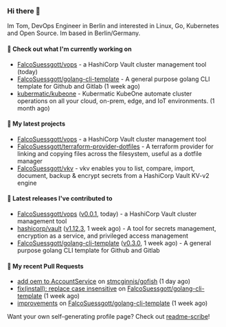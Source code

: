 ### Hi there 👋

Im Tom, DevOps Engineer in Berlin and interested in Linux, Go, Kubernetes and Open Source.
Im based in Berlin/Germany.

#### 👷 Check out what I'm currently working on

- [FalcoSuessgott/vops](https://github.com/FalcoSuessgott/vops) - a HashiCorp Vault cluster management tool (today)
- [FalcoSuessgott/golang-cli-template](https://github.com/FalcoSuessgott/golang-cli-template) - A general purpose golang CLI  template for Github and Gitlab (1 week ago)
- [kubermatic/kubeone](https://github.com/kubermatic/kubeone) - Kubermatic KubeOne automate cluster operations on all your cloud, on-prem, edge, and IoT environments.   (1 month ago)

#### 🌱 My latest projects

- [FalcoSuessgott/vops](https://github.com/FalcoSuessgott/vops) - a HashiCorp Vault cluster management tool
- [FalcoSuessgott/terraform-provider-dotfiles](https://github.com/FalcoSuessgott/terraform-provider-dotfiles) - A terraform provider for linking and copying files across the filesystem, useful as a dotfile manager
- [FalcoSuessgott/vkv](https://github.com/FalcoSuessgott/vkv) - vkv enables you to list, compare, import, document, backup &amp; encrypt secrets from a HashiCorp Vault KV-v2 engine

#### 🔭 Latest releases I've contributed to

- [FalcoSuessgott/vops](https://github.com/FalcoSuessgott/vops) ([v0.0.1](https://github.com/FalcoSuessgott/vops/releases/tag/v0.0.1), today) - a HashiCorp Vault cluster management tool
- [hashicorp/vault](https://github.com/hashicorp/vault) ([v1.12.3](https://github.com/hashicorp/vault/releases/tag/v1.12.3), 1 week ago) - A tool for secrets management, encryption as a service, and privileged access management
- [FalcoSuessgott/golang-cli-template](https://github.com/FalcoSuessgott/golang-cli-template) ([v0.3.0](https://github.com/FalcoSuessgott/golang-cli-template/releases/tag/v0.3.0), 1 week ago) - A general purpose golang CLI  template for Github and Gitlab

#### 🔨 My recent Pull Requests

- [add oem to AccountService](https://github.com/stmcginnis/gofish/pull/226) on [stmcginnis/gofish](https://github.com/stmcginnis/gofish) (1 day ago)
- [fix(install): replace case insensitive](https://github.com/FalcoSuessgott/golang-cli-template/pull/27) on [FalcoSuessgott/golang-cli-template](https://github.com/FalcoSuessgott/golang-cli-template) (1 week ago)
- [improvements](https://github.com/FalcoSuessgott/golang-cli-template/pull/26) on [FalcoSuessgott/golang-cli-template](https://github.com/FalcoSuessgott/golang-cli-template) (1 week ago)

Want your own self-generating profile page? Check out [readme-scribe](https://github.com/muesli/readme-scribe)!